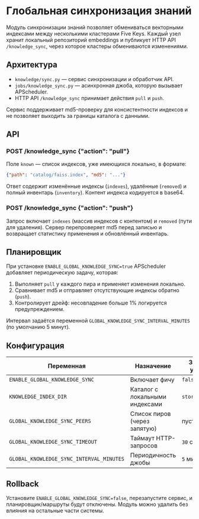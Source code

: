 # Глобальная синхронизация знаний

Модуль синхронизации знаний позволяет обмениваться векторными индексами между несколькими
кластерами Five Keys. Каждый узел хранит локальный репозиторий embeddings и публикует HTTP API
`/knowledge_sync`, через которое кластеры обмениваются изменениями.

## Архитектура

- `knowledge/sync.py` — сервис синхронизации и обработчик API.
- `jobs/knowledge_sync.py` — асинхронная джоба, которую вызывает APScheduler.
- HTTP API `/knowledge_sync` принимает действия `pull` и `push`.

Сервис поддерживает md5-проверку для консистентности индексов и не позволяет выходить за границы
каталога с данными.

## API

### POST /knowledge_sync {"action": "pull"}

Поле `known` — список индексов, уже имеющихся локально, в формате:

```json
{"path": "catalog/faiss.index", "md5": "..."}
```

Ответ содержит изменённые индексы (`indexes`), удалённые (`removed`) и полный инвентарь (`inventory`).
Контент индекса кодируется в base64.

### POST /knowledge_sync {"action": "push"}

Запрос включает `indexes` (массив индексов с контентом) и `removed` (пути для удаления). Сервер
перепроверяет md5 перед записью и возвращает статистику применения и обновлённый инвентарь.

## Планировщик

При установке `ENABLE_GLOBAL_KNOWLEDGE_SYNC=true` APScheduler добавляет периодическую задачу, которая:

1. Выполняет `pull` у каждого пира и применяет изменения локально.
2. Сравнивает md5 и отправляет отсутствующие индексы обратно (`push`).
3. Контролирует дрейф: несовпадение больше 1% логируется предупреждением.

Интервал задаётся переменной `GLOBAL_KNOWLEDGE_SYNC_INTERVAL_MINUTES` (по умолчанию 5 минут).

## Конфигурация

| Переменная | Назначение | Значение по умолчанию |
| --- | --- | --- |
| `ENABLE_GLOBAL_KNOWLEDGE_SYNC` | Включает фичу | `false` |
| `KNOWLEDGE_INDEX_DIR` | Каталог с локальными индексами | `storage/knowledge` |
| `GLOBAL_KNOWLEDGE_SYNC_PEERS` | Список пиров (через запятую) | пусто |
| `GLOBAL_KNOWLEDGE_SYNC_TIMEOUT` | Таймаут HTTP-запросов | `30` секунд |
| `GLOBAL_KNOWLEDGE_SYNC_INTERVAL_MINUTES` | Периодичность джобы | `5` минут |

## Rollback

Установите `ENABLE_GLOBAL_KNOWLEDGE_SYNC=false`, перезапустите сервис, и планировщик/маршруты будут
отключены. Модуль можно удалить без влияния на остальные части системы.
